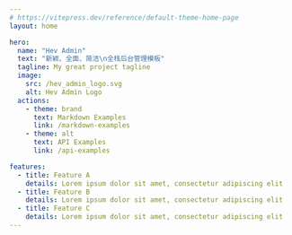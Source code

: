 ```yaml
---
# https://vitepress.dev/reference/default-theme-home-page
layout: home

hero:
  name: "Hev Admin"
  text: "新颖、全面、简洁\n全栈后台管理模板"
  tagline: My great project tagline
  image:
    src: /hev_admin_logo.svg
    alt: Hev Admin Logo
  actions:
    - theme: brand
      text: Markdown Examples
      link: /markdown-examples
    - theme: alt
      text: API Examples
      link: /api-examples

features:
  - title: Feature A
    details: Lorem ipsum dolor sit amet, consectetur adipiscing elit
  - title: Feature B
    details: Lorem ipsum dolor sit amet, consectetur adipiscing elit
  - title: Feature C
    details: Lorem ipsum dolor sit amet, consectetur adipiscing elit
---
```

